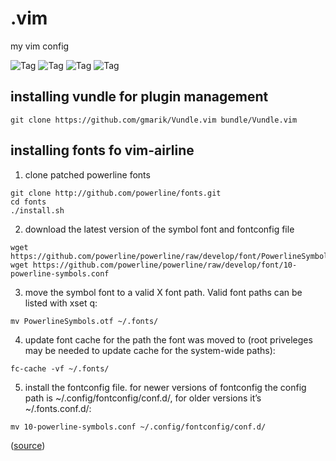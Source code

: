 # .vim

my vim config

![Tag](http://i.imgur.com/etWLNKJ.gif) ![Tag](http://i.imgur.com/c4J95hH.gif) ![Tag](http://i.imgur.com/Sl7UbNI.gif) ![Tag](http://i.imgur.com/xaoeuKp.gif)

## installing vundle for plugin management
  
  `git clone https://github.com/gmarik/Vundle.vim bundle/Vundle.vim`
  
## installing fonts fo vim-airline

1. clone patched powerline fonts
  
  ```
  git clone http://github.com/powerline/fonts.git
  cd fonts
  ./install.sh
  ```
  
2. download the latest version of the symbol font and fontconfig file
  
  ```
  wget https://github.com/powerline/powerline/raw/develop/font/PowerlineSymbols.otf
  wget https://github.com/powerline/powerline/raw/develop/font/10-powerline-symbols.conf
  ```
  
3. move the symbol font to a valid X font path. Valid font paths can be listed with xset q:
  
  ```
  mv PowerlineSymbols.otf ~/.fonts/
  ```
  
4. update font cache for the path the font was moved to (root priveleges may be needed to update cache for the system-wide paths):
  
  ```
  fc-cache -vf ~/.fonts/
  ```
  
5. install the fontconfig file. for newer versions of fontconfig the config path is ~/.config/fontconfig/conf.d/, for older versions it’s ~/.fonts.conf.d/:
  
  ```
  mv 10-powerline-symbols.conf ~/.config/fontconfig/conf.d/
  ```
  
([source](http://powerline.readthedocs.org/en/master/installation/linux.html#fonts-installation))

